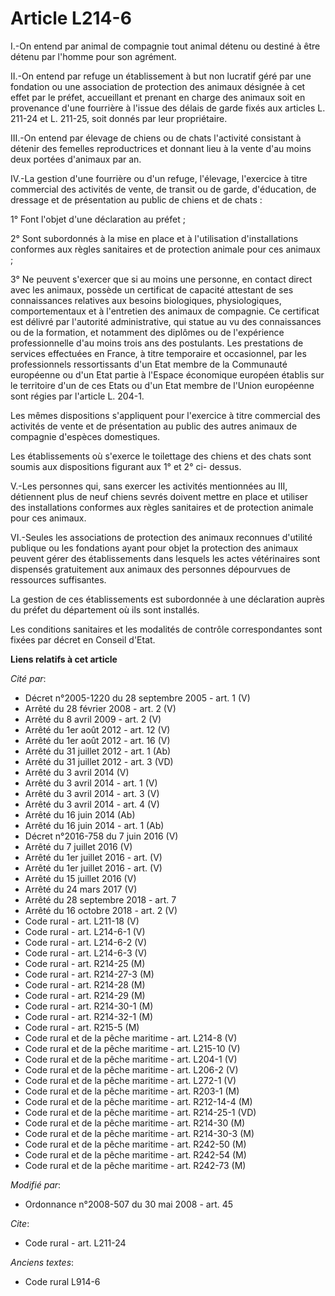 # Article L214-6

I.-On entend par animal de compagnie tout animal détenu ou destiné à être détenu par l'homme pour son agrément. 

II.-On entend par refuge un établissement à but non lucratif géré par une fondation ou une association de protection des
animaux désignée à cet effet par le préfet, accueillant et prenant en charge des animaux soit en provenance d'une fourrière à
l'issue des délais de garde fixés aux articles L. 211-24 et L. 211-25, soit donnés par leur propriétaire. 

III.-On entend par élevage de chiens ou de chats l'activité consistant à détenir des femelles reproductrices et donnant lieu
à la vente d'au moins deux portées d'animaux par an. 

IV.-La gestion d'une fourrière ou d'un refuge, l'élevage, l'exercice à titre commercial des activités de vente, de transit ou
de garde, d'éducation, de dressage et de présentation au public de chiens et de chats : 

1° Font l'objet d'une déclaration au préfet ; 

2° Sont subordonnés à la mise en place et à l'utilisation d'installations conformes aux règles sanitaires et de protection
animale pour ces animaux ; 

3° Ne peuvent s'exercer que si au moins une personne, en contact direct avec les animaux, possède un certificat de capacité
attestant de ses connaissances relatives aux besoins biologiques, physiologiques, comportementaux et à l'entretien des
animaux de compagnie. Ce certificat est délivré par l'autorité administrative, qui statue au vu des connaissances ou de la
formation, et notamment des diplômes ou de l'expérience professionnelle d'au moins trois ans des postulants. Les prestations
de services effectuées en France, à titre temporaire et occasionnel, par les professionnels ressortissants d'un Etat membre
de la Communauté européenne ou d'un Etat partie à l'Espace économique européen établis sur le territoire d'un de ces Etats ou
d'un Etat membre de l'Union européenne sont régies par l'article L. 204-1. 

Les mêmes dispositions s'appliquent pour l'exercice à titre commercial des activités de vente et de présentation au public
des autres animaux de compagnie d'espèces domestiques. 

Les établissements où s'exerce le toilettage des chiens et des chats sont soumis aux dispositions figurant aux 1° et 2° ci-
dessus.

V.-Les personnes qui, sans exercer les activités mentionnées au III, détiennent plus de neuf chiens sevrés doivent mettre en
place et utiliser des installations conformes aux règles sanitaires et de protection animale pour ces animaux. 

VI.-Seules les associations de protection des animaux reconnues d'utilité publique ou les fondations ayant pour objet la
protection des animaux peuvent gérer des établissements dans lesquels les actes vétérinaires sont dispensés gratuitement aux
animaux des personnes dépourvues de ressources suffisantes. 

La gestion de ces établissements est subordonnée à une déclaration auprès du préfet du département où ils sont installés. 

Les conditions sanitaires et les modalités de contrôle correspondantes sont fixées par décret en Conseil d'Etat.

**Liens relatifs à cet article**

_Cité par_:

  - Décret n°2005-1220 du 28 septembre 2005 - art. 1 (V)
  - Arrêté du 28 février 2008 - art. 2 (V)
  - Arrêté du 8 avril 2009 - art. 2 (V)
  - Arrêté du 1er août 2012 - art. 12 (V)
  - Arrêté du 1er août 2012 - art. 16 (V)
  - Arrêté du 31 juillet 2012 - art. 1 (Ab)
  - Arrêté du 31 juillet 2012 - art. 3 (VD)
  - Arrêté du 3 avril 2014 (V)
  - Arrêté du 3 avril 2014 - art. 1 (V)
  - Arrêté du 3 avril 2014 - art. 3 (V)
  - Arrêté du 3 avril 2014 - art. 4 (V)
  - Arrêté du 16 juin 2014 (Ab)
  - Arrêté du 16 juin 2014 - art. 1 (Ab)
  - Décret n°2016-758 du 7 juin 2016 (V)
  - Arrêté du 7 juillet 2016 (V)
  - Arrêté du 1er juillet 2016 - art.   (V)
  - Arrêté du 1er juillet 2016 - art. (V)
  - Arrêté du 15 juillet 2016 (V)
  - Arrêté du 24 mars 2017 (V)
  - Arrêté du 28 septembre 2018 - art. 7
  - Arrêté du 16 octobre 2018 - art. 2 (V)
  - Code rural - art. L211-18 (V)
  - Code rural - art. L214-6-1 (V)
  - Code rural - art. L214-6-2 (V)
  - Code rural - art. L214-6-3 (V)
  - Code rural - art. R214-25 (M)
  - Code rural - art. R214-27-3 (M)
  - Code rural - art. R214-28 (M)
  - Code rural - art. R214-29 (M)
  - Code rural - art. R214-30-1 (M)
  - Code rural - art. R214-32-1 (M)
  - Code rural - art. R215-5 (M)
  - Code rural et  de la pêche maritime - art. L214-8 (V)
  - Code rural et  de la pêche maritime - art. L215-10 (V)
  - Code rural et de la pêche maritime - art. L204-1 (V)
  - Code rural et de la pêche maritime - art. L206-2 (V)
  - Code rural et de la pêche maritime - art. L272-1 (V)
  - Code rural et de la pêche maritime - art. R203-1 (M)
  - Code rural et de la pêche maritime - art. R212-14-4 (M)
  - Code rural et de la pêche maritime - art. R214-25-1 (VD)
  - Code rural et de la pêche maritime - art. R214-30 (M)
  - Code rural et de la pêche maritime - art. R214-30-3 (M)
  - Code rural et de la pêche maritime - art. R242-50 (M)
  - Code rural et de la pêche maritime - art. R242-54 (M)
  - Code rural et de la pêche maritime - art. R242-73 (M)

_Modifié par_:

  - Ordonnance n°2008-507 du 30 mai 2008 - art. 45

_Cite_:

  - Code rural - art. L211-24

_Anciens textes_:

  - Code rural L914-6
